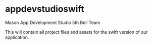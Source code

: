 # appdevstudioswift
Mason App Development Studio 5th Bell Team

This will contain all project files and assets for the swift version of our application.
